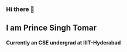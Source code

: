 ### Hi there 👋
## I am Prince Singh Tomar
#### Currently an CSE undergrad at IIIT-Hyderabad 
<!--![Sparsh's github stats](https://github-readme-stats.vercel.app/api?username=princesinghtomar&count_private=true&show_icons=true&theme=algolia) <br />
-->
<!--
**princesinghtomar/princesinghtomar** is a ✨ _special_ ✨ repository because its `README.md` (this file) appears on your GitHub profile.

Here are some ideas to get you started:

- 🔭 I’m currently working on ...
- 🌱 I’m currently learning ...
- 👯 I’m looking to collaborate on ...
- 🤔 I’m looking for help with ...
- 💬 Ask me about ...
- 📫 How to reach me: ...
- 😄 Pronouns: ...
- ⚡ Fun fact: ...
-->
